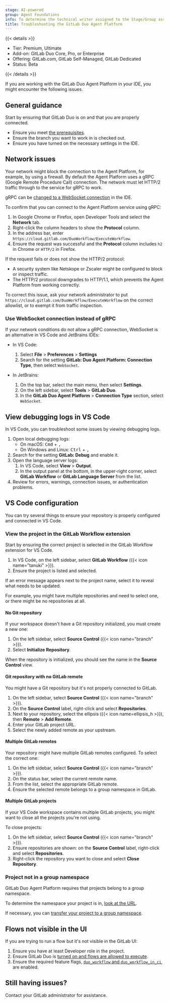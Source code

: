 ```yaml
---
stage: AI-powered
group: Agent Foundations
info: To determine the technical writer assigned to the Stage/Group associated with this page, see https://handbook.gitlab.com/handbook/product/ux/technical-writing/#assignments
title: Troubleshooting the GitLab Duo Agent Platform
---
```


{{< details >}}

- Tier: Premium, Ultimate
- Add-on: GitLab Duo Core, Pro, or Enterprise
- Offering: GitLab.com, GitLab Self-Managed, GitLab Dedicated
- Status: Beta

{{< /details >}}

If you are working with the GitLab Duo Agent Platform in your IDE, you might encounter the following issues.

## General guidance

Start by ensuring that GitLab Duo is on and that you are properly connected.

- Ensure you meet [the prerequisites](_index.md#prerequisites).
- Ensure the branch you want to work in is checked out.
- Ensure you have turned on the necessary settings in the IDE.

## Network issues

Your network might block the connection to the Agent Platform,
for example, by using a firewall. By default the Agent Platform uses a gRPC
(Google Remote Procedure Call) connection. The network must let HTTP/2 traffic through to
the service for gRPC to work.

gRPC can be [changed to a WebSocket connection](#use-websocket-connection-instead-of-grpc) in the IDE.

To confirm that you can connect to the Agent Platform service using gRPC:

1. In Google Chrome or Firefox, open Developer Tools and select the **Network** tab.
1. Right-click the column headers to show the **Protocol** column.
1. In the address bar, enter `https://cloud.gitlab.com/DuoWorkflow/ExecuteWorkflow`.
1. Ensure the request was successful and the **Protocol** column includes `h2` in Chrome or `HTTP/2` in Firefox.

If the request fails or does not show the HTTP/2 protocol:

- A security system like Netskope or Zscaler might be configured to block or inspect traffic.
- The HTTP/2 protocol downgrades to HTTP/1.1, which prevents the Agent Platform from working correctly.

To correct this issue, ask your network administrator to put `https://cloud.gitlab.com/DuoWorkflow/ExecuteWorkflow`
on the correct allowlist, or to exempt it from traffic inspection.

### Use WebSocket connection instead of gRPC

If your network conditions do not allow a gRPC connection, WebSocket is an alternative in
VS Code and JetBrains IDEs:

- In VS Code:
  1. Select **File** > **Preferences** > **Settings**
  1. Search for the setting **GitLab: Duo Agent Platform: Connection Type**, then select `WebSocket`.

- In JetBrains:
  1. On the top bar, select the main menu, then select **Settings**.
  1. On the left sidebar, select **Tools** > **GitLab Duo**.
  1. In the **GitLab Duo Agent Platform** > **Connection Type** section, select `WebSocket`.

## View debugging logs in VS Code

In VS Code, you can troubleshoot some issues by viewing debugging logs.

1. Open local debugging logs:
   - On macOS: <kbd>Cmd</kbd> + <kbd>,</kbd>
   - On Windows and Linux: <kbd>Ctrl</kbd> + <kbd>,</kbd>
1. Search for the setting **GitLab: Debug** and enable it.
1. Open the language server logs:
   1. In VS Code, select **View** > **Output**.
   1. In the output panel at the bottom, in the upper-right corner,
      select **GitLab Workflow** or **GitLab Language Server** from the list.
1. Review for errors, warnings, connection issues, or authentication problems.

## VS Code configuration

You can try several things to ensure your repository is properly configured and connected in VS Code.

### View the project in the GitLab Workflow extension

Start by ensuring the correct project is selected in the GitLab Workflow extension for VS Code.

1. In VS Code, on the left sidebar, select **GitLab Workflow** ({{< icon name="tanuki" >}}).
1. Ensure the project is listed and selected.

If an error message appears next to the project name, select it to reveal what needs to be updated.

For example, you might have multiple repositories and need to select one, or there might be no repositories at all.

#### No Git repository

If your workspace doesn't have a Git repository initialized, you must create a new one:

1. On the left sidebar, select **Source Control** ({{< icon name="branch" >}}).
1. Select **Initialize Repository**.

When the repository is initialized, you should see the name in the **Source Control** view.

#### Git repository with no GitLab remote

You might have a Git repository but it's not properly connected to GitLab.

1. On the left sidebar, select **Source Control** ({{< icon name="branch" >}}).
1. On the **Source Control** label, right-click and select **Repositories**.
1. Next to your repository, select the ellipsis ({{< icon name=ellipsis_h >}}), then **Remote** > **Add Remote**.
1. Enter your GitLab project URL.
1. Select the newly added remote as your upstream.

#### Multiple GitLab remotes

Your repository might have multiple GitLab remotes configured.
To select the correct one:

1. On the left sidebar, select **Source Control** ({{< icon name="branch" >}}).
1. On the status bar, select the current remote name.
1. From the list, select the appropriate GitLab remote.
1. Ensure the selected remote belongs to a group namespace in GitLab.

#### Multiple GitLab projects

If your VS Code workspace contains multiple GitLab projects, you might want
to close all the projects you're not using.

To close projects:

1. On the left sidebar, select **Source Control** ({{< icon name="branch" >}}).
1. Ensure repositories are shown: on the **Source Control** label, right-click and select **Repositories**.
1. Right-click the repository you want to close and select **Close Repository**.

### Project not in a group namespace

GitLab Duo Agent Platform requires that projects belong to a group namespace.

To determine the namespace your project is in, [look at the URL](../namespace/_index.md#determine-which-type-of-namespace-youre-in).

If necessary, you can
[transfer your project to a group namespace](../../tutorials/move_personal_project_to_group/_index.md#move-your-project-to-a-group).

## Flows not visible in the UI

If you are trying to run a flow but it's not visible in the GitLab UI:

1. Ensure you have at least Developer role in the project.
1. Ensure GitLab Duo is [turned on and flows are allowed to execute](../gitlab_duo/turn_on_off.md).
1. Ensure the required feature flags, [`duo_workflow` and `duo_workflow_in_ci`](../../administration/feature_flags/_index.md), are enabled.

## Still having issues?

Contact your GitLab administrator for assistance.
